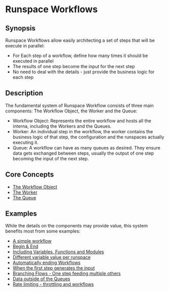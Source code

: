 ﻿---
sidebar_position: 1
---

# Runspace Workflows

## Synopsis

Runspace Workflows allow easily architecting a set of steps that will be execute in parallel:

+ For Each step of a workflow, define how many times it should be executed in parallel
+ The results of one step become the input for the next step
+ No need to deal with the details - just provide the business logic for each step

## Description

The fundamental system of Runspace Workflow consists of three main components:
The Workflow Object, the Worker and the Queue:

+ Workflow Object: Represents the entire workflow and hosts all the interna, including the Workers and the Queues.
+ Worker: An individual step in the workflow, the worker contains the business logic of that step, the configuration and the runspaces actually executing it.
+ Queue: A workflow can have as many queues as desired. They ensure data gets exchanged between steps, usually the output of one step becoming the input of the next step.

## Core Concepts

+ [The Workflow Object](Core/workflow.md)
+ [The Worker](Core/worker.md)
+ [The Queue](Core/queue.md)

## Examples

While the details on the components may provide value, this system benefits most from some examples:

+ [A simple workflow](Examples/examples-simple.md)
+ [Begin & End](Examples/examples-begin-end.md)
+ [Including Variables, Functions and Modules](Examples/examples-resources.md)
+ [Different variable value per runspace](Examples/examples-perrunspacevariables.md)
+ [Automatically ending Workflows](Examples/examples-auto-close.md)
+ [When the first step generates the input](Examples/examples-first-step-data.md)
+ [Branching Flows - One step feeding multiple others](Examples/examples-multi-pronged-flows.md)
+ [Data outside of the Queues](Examples/examples-the-data-field.md)
+ [Rate limiting - throttling and workflows](Examples/examples-throttling.md)
